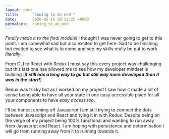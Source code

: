 ```yaml
---
layout: post
title:      "Coming to an end "
date:       2020-05-16 20:52:25 +0000
permalink:  coming_to_an_end
---
```




*Finally made it to the final module!* I thought I was never going to get to this point. I am somewhat sad but also excited to get here. Sad to be finishing but excited to see what is to come and see my skills really be put to work *literally*.

From CLI to React with Redux I must say this every project was challenging but this last one has allowed me to see how my developer mindset is building (***it still has a long way to go but still way more developed than it was in the start!***)

Redux was tricky but as I worked on my project I saw how it made a lot of sense being able to have all your state in one easy accessible place for all your components to have *easy access too*.

I'll be honest coming off Javascript I am still trying to connect the dots between Javascript and React and tying it in with Redux. Despite being on the verge of my project being 100% functional and wanting to run away from Javascript and React. I am hoping with persistence and determination I will go from running away from it to running towards it.




